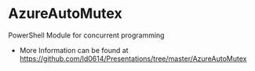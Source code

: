 # AzureAutoMutex
PowerShell Module for concurrent programming

* More Information can be found at https://github.com/ld0614/Presentations/tree/master/AzureAutoMutex
